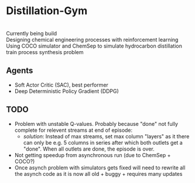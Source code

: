 # Distillation-Gym
<br>
Currently being build
<br>
Designing chemical engineering processes with reinforcement learning
<br>
Using COCO simulator and ChemSep to simulate hydrocarbon distillation train process synthesis problem
<br>

## Agents
  - Soft Actor Critic (SAC), best performer
  - Deep Deterministic Policy Gradient (DDPG)
  
  
## TODO
  - Problem with unstable Q-values. Probably because "done" not fully complete for relevent streams at end of episode:
    - *solution*: Instead of max streams, set max column "layers" as it there can only be e.g. 5 columns in series after which both outlets get a "done". When all outlets are done, the episode is over. 
  - Not getting speedup from asynchronous run (due to ChemSep + COCO?) 
  - Once asynch problem with simulators gets fixed will need to rewrite all the asynch code as it is now all old + buggy + requires many updates
 
